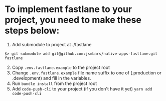 # To implement fastlane to your project, you need to make these steps below:

1. Add submodule to project at ./fastlane
```
$> git submodule add git@github.com:jsmbars/native-apps-fastlane.git fastlane
```
2. Copy `.env.fastlane.example` to the project root
3. Change `.env.fastlane.example` file name suffix to one of (.production or .development) and fill in the variables.
3. Run `bundle install` from the project root
4. Add `code-push-cli` to your project (if you don't have it yet) `yarn add code-push-cli`